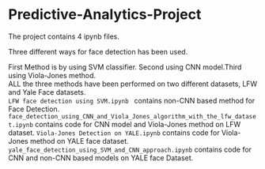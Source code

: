 # Predictive-Analytics-Project

The project contains 4 ipynb files. <br>



Three different ways for face detection has been used.<br>

First Method is by using SVM classifier. Second using CNN model.Third using Viola-Jones method.<br>
ALL the three methods have been performed on two different datasets, LFW and Yale Face datasets.<br>
`LFW face detection using SVM.ipynb ` contains non-CNN based method for Face Detection.
`face_detection_using_CNN_and_Viola_Jones_algorithm_with_the_lfw_dataset.ipynb` contains code for CNN model and Viola-Jones method on LFW dataset.
`Viola-Jones Detection on YALE.ipynb` contains code for Viola-Jones method on YALE face dataset.
`yale_face_detection_using_SVM_and_CNN_approach.ipynb` contains code for CNN and non-CNN based models on YALE face Dataset.
